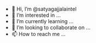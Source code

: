 - 👋 Hi, I’m @satyagajjalaintel
- 👀 I’m interested in ...
- 🌱 I’m currently learning ...
- 💞️ I’m looking to collaborate on ...
- 📫 How to reach me ...

<!---
satyagajjalaintel/satyagajjalaintel is a ✨ special ✨ repository because its `README.md` (this file) appears on your GitHub profile.
You can click the Preview link to take a look at your changes.
--->
